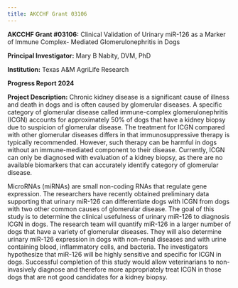 ```yaml
---
title: AKCCHF Grant 03106
---
```

**AKCCHF Grant #03106:** Clinical Validation of Urinary miR-126 as a Marker of Immune Complex- Mediated Glomerulonephritis in Dogs

**Principal Investigator:**  Mary B Nabity, DVM, PhD

**Institution:** Texas A&M AgriLife Research

**Progress Report 2024**

**Project Description:**  Chronic kidney disease is a significant cause of illness and death in dogs and is often caused by glomerular diseases. A specific category of glomerular disease called immune-complex glomerulonephritis (ICGN) accounts for approximately 50% of dogs that have a kidney biopsy due to suspicion of glomerular disease. The treatment for ICGN compared with other glomerular diseases differs in that immunosuppressive therapy is typically recommended. However, such therapy can be harmful in dogs without an immune-mediated component to their disease. Currently, ICGN can only be diagnosed with evaluation of a kidney biopsy, as there are no available biomarkers that can accurately identify category of glomerular disease.

MicroRNAs (miRNAs) are small non-coding RNAs that regulate gene expression. The researchers have recently obtained preliminary data supporting that urinary miR-126 can differentiate dogs with ICGN from dogs with two other common causes of glomerular disease. The goal of this study is to determine the clinical usefulness of urinary miR-126 to diagnosis ICGN in dogs. The research team will quantify miR-126 in a larger number of dogs that have a variety of glomerular diseases. They will also determine urinary miR-126 expression in dogs with non-renal diseases and with urine containing blood, inflammatory cells, and bacteria. The investigators hypothesize that miR-126 will be highly sensitive and specific for ICGN in dogs. Successful completion of this study would allow veterinarians to non-invasively diagnose and therefore more appropriately treat ICGN in those dogs that are not good candidates for a kidney biopsy.